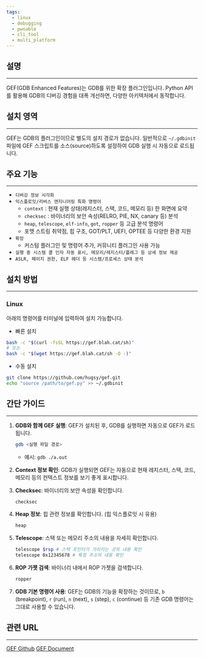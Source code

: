 ```yaml
---
tags:
  - linux
  - debugging
  - pwnable
  - cli_tool
  - multi_platform
---
```

## 설명
---
GEF(GDB Enhanced Features)는 GDB를 위한 확장 플러그인입니다. Python API를 활용해 GDB의 디버깅 경험을 대폭 개선하면, 다양한 아키텍처에서 동작합니다.

## 설치 영역
---
GEF는 GDB의 플러그인이므로 별도의 설치 경로가 없습니다. 일반적으로 `~/.gdbinit` 파일에 GEF 스크립트를 소스(source)하도록 설정하여 GDB 실행 시 자동으로 로드됩니다.

## 주요 기능
---
- `디버깅 정보 시각화`
- `익스플로잇/리버스 엔지니어링 특화 명령어`
	- `context` : 현재 실행 상태(레지스터, 스택, 코드, 메모리 등) 한 화면에 요약
	- `checksec` : 바이너리의 보안 속성(RELRO, PIE, NX, canary 등) 분석
	- `heap`, `telescope`, `elf-info`, `got`, `ropper` 등 고급 분석 명령어
	- 포맷 스트링 취약점, 힙 구조, GOT/PLT, UEFI, OPTEE 등 다양한 환경 지원
- `확장`
	- 커스텀 플러그인 및 명령어 추가, 커뮤니티 플러그인 사용 가능
- `실행 중 시스템 콜 인자 자동 표시, 메모리/레지스터/플래그 등 상세 정보 제공`
- `ASLR, 페이지 권한, ELF 헤더 등 시스템/프로세스 상태 분석`

## 설치 방법
---
### Linux
아래의 명령어를 터미널에 입력하여 설치 가능합니다.
- 빠른 설치
```sh
bash -c "$(curl -fsSL https://gef.blah.cat/sh)"
# 또는
bash -c "$(wget https://gef.blah.cat/sh -O -)"
```

- 수동 설치
```sh
git clone https://github.com/hugsy/gef.git
echo "source /path/to/gef.py" >> ~/.gdbinit
```


## 간단 가이드
---
1.  **GDB와 함께 GEF 실행**: GEF가 설치된 후, GDB를 실행하면 자동으로 GEF가 로드됩니다.
    ```sh
    gdb <실행 파일 경로>
    ```
    *   예시: `gdb ./a.out`

2.  **Context 정보 확인**: GDB가 실행되면 GEF는 자동으로 현재 레지스터, 스택, 코드, 메모리 등의 컨텍스트 정보를 보기 좋게 표시합니다.

3.  **Checksec**: 바이너리의 보안 속성을 확인합니다.
    ```sh
    checksec
    ```

4.  **Heap 정보**: 힙 관련 정보를 확인합니다. (힙 익스플로잇 시 유용)
    ```sh
    heap
    ```

5.  **Telescope**: 스택 또는 메모리 주소의 내용을 자세히 확인합니다.
    ```sh
    telescope $rsp # 스택 포인터가 가리키는 곳의 내용 확인
    telescope 0x12345678 # 특정 주소의 내용 확인
    ```

6.  **ROP 가젯 검색**: 바이너리 내에서 ROP 가젯을 검색합니다.
    ```sh
    ropper
    ```

7.  **GDB 기본 명령어 사용**: GEF는 GDB의 기능을 확장하는 것이므로, `b` (breakpoint), `r` (run), `n` (next), `s` (step), `c` (continue) 등 기존 GDB 명령어는 그대로 사용할 수 있습니다.

## 관련 URL
---
[GEF Github](https://github.com/hugsy/gef)
[GEF Document](https://hugsy.github.io/gef/install/)
